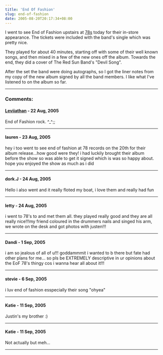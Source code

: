 ```yaml
---
title: 'End Of Fashion'
slug: end-of-fashion
date: 2005-08-20T20:17:34+08:00
---
```


I went to see End of Fashion upstairs at [78s](http://www.78records.com.au)
today for their in-store appearance. The tickets were included with the
band\'s single which was pretty nice.

They played for about 40 minutes, starting off with some of their well
known songs, and then mixed in a few of the new ones off the album.
Towards the end, they did a cover of The Red Sun Band\'s \"Devil Song\".

After the set the band were doing autographs, so I got the liner notes
from my copy of the new album signed by all the band members. I like
what I\'ve listened to on the album so far.

---
### Comments:
#### [Leviiathan](http://ap4u2d.thewhiteferret.com) - <time datetime="2005-08-22 21:48:05">22 Aug, 2005</time>

End of Fashion rock. \^\_\^;;

---
#### lauren - <time datetime="2005-08-23 00:11:57">23 Aug, 2005</time>

hey i too went to see end of fashion at 78 records on the 20th for their
album release\...how good were they! i had luckily brought their album
before the show so was able to get it signed which is was so happy
about. hope you enjoyed the show as much as i did

---
#### dork.J - <time datetime="2005-08-24 14:54:44">24 Aug, 2005</time>

Hello i also went and it really floted my boat, i love them and really
had fun

---
#### letty - <time datetime="2005-08-24 14:58:15">24 Aug, 2005</time>

i went to 78\'s to and met them all. they played really good and they
are all really nice!!!my friend coloured in the drummers nails and
singed his arm, we wrote on the desk and got photos with justen!!!

---
#### Dandi - <time datetime="2005-09-01 09:54:41">1 Sep, 2005</time>

i am so jealous of all of u!!! goddammmit i wanted to b there but fate
had other plans for me\...
so pls be EXTREMELY descriptive in ur opinions about the EoF 78\'s
thingy cos i wanna hear all about it!!!

---
#### stevie - <time datetime="2005-09-06 10:28:51">6 Sep, 2005</time>

i luv end of fashion esspecially their song \"ohyea\"

---
#### Katie - <time datetime="2005-09-11 20:28:59">11 Sep, 2005</time>

Justin\'s my brother :)

---
#### Katie - <time datetime="2005-09-11 20:30:56">11 Sep, 2005</time>

Not actually but meh\...

---
